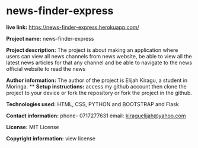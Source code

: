 # news-finder-express

**live link:** https://news-finder-express.herokuapp.com/

**Project name:** news-finder-express

**Project description:** The project is about making an application where users can view all news channels from news website, be able to view all the latest news articles for that any channel and be able to navigate to the news official website to read the news

**Author information:** The author of the project is Elijah Kiragu, a student in Moringa.
**
**Setup instructions:** access my github account then clone the project to your device or fork the repository or fork the project in the github.

**Technologies used:** HTML, CSS, PYTHON and  BOOTSTRAP and Flask

**Contact information:** phone- 0717277631 email: kiraguelijah@yahoo.com

**License:** MIT License

**Copyright information:** view license
